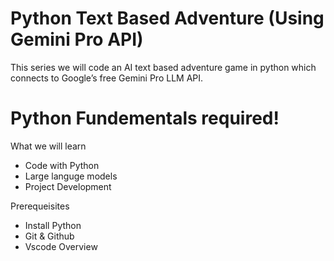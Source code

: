 # Python Text Based Adventure (Using Gemini Pro API)
This series we will code an AI text based adventure game in python which connects to Google’s free Gemini Pro LLM API. 

# Python Fundementals required! #

What we will learn
 * Code with Python
 * Large languge models
 * Project Development

Prerequeisites
 * Install Python
 * Git & Github
 * Vscode Overview